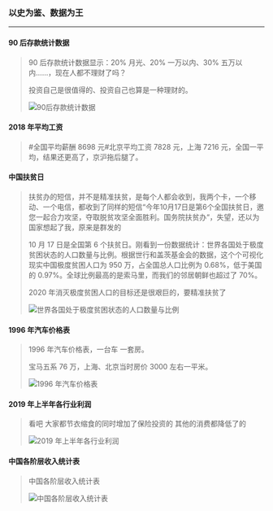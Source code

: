 ### 以史为鉴、数据为王

---

#### 90 后存款统计数据
> 90 后存款统计数据显示：20% 月光、20% 一万以内、30% 五万以内……，现在人都不理财了吗？
>
> 投资自己是很值得的、投资自己也算是一种理财的。
>
> ![90后存款统计数据](/配图/001_6/001_6-001.jpg)

#### 2018 年平均工资
> #全国平均薪酬 8698 元#北京平均工资 7828 元，上海 7216 元，全国一平均，结果还更高了，京沪拖后腿了。


#### 中国扶贫日
> 扶贫办的短信，并不是精准扶贫，是每个人都会收到，我两个卡，一个移动、一个电信，都收到了同样的短信“今年10月17日是第6个全国扶贫日，邀您一起合力攻坚，夺取脱贫攻坚全面胜利。国务院扶贫办“，失望，还以为国家想起了我，原来是群发的
>
> 10 月 17 日是全国第 6 个扶贫日。刚看到一份数据统计：世界各国处于极度贫困状态的人口数量与比例。根据世行和盖茨基金会的数据，这个个可视化现实中国极度贫困人口为 950 万，占全国总人口比例为 0.68%，低于美国的 0.97%。全球比例最高的是索马里，而我们的邻居朝鲜也超过了 70%。
>
> 2020 年消灭极度贫困人口的目标还是很艰巨的，要精准扶贫了
>
> ![世界各国处于极度贫困状态的人口数量与比例](/配图/001_6/001_6-002.jpg)



#### 1996 年汽车价格表
>  1996 年汽车价格表，一台车 一套房。
>
> 宝马五系 76 万，上海、北京当时房价 3000 左右一平米。
>
> ![1996 年汽车价格表](/配图/001_3/001_3-009.jpg)


#### 2019 年上半年各行业利润
> 看吧 大家都节衣缩食的同时增加了保险投资的 其他的消费都降低了的
>
> ![2019 年上半年各行业利润](/配图/001_6/001_6-003.jpg)

#### 中国各阶层收入统计表
> 中国各阶层收入统计表
>
> ![中国各阶层收入统计表](/配图/001_6/001_6-004.jpg)
